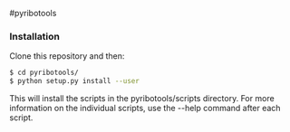 #pyribotools 

### Installation

Clone this repository and then:

```bash
$ cd pyribotools/
$ python setup.py install --user
```

This will install the scripts in the pyribotools/scripts directory. For more information on the individual scripts, use the --help command after each script. 

